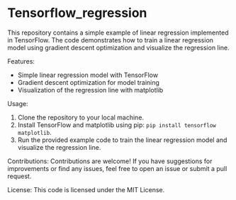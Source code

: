 # Tensorflow_regression

This repository contains a simple example of linear regression implemented in TensorFlow. The code demonstrates how to train a linear regression model using gradient descent optimization and visualize the regression line.

Features:
- Simple linear regression model with TensorFlow
- Gradient descent optimization for model training
- Visualization of the regression line with matplotlib

Usage:
1. Clone the repository to your local machine.
2. Install TensorFlow and matplotlib using pip: `pip install tensorflow matplotlib`.
3. Run the provided example code to train the linear regression model and visualize the regression line.

Contributions:
Contributions are welcome! If you have suggestions for improvements or find any issues, feel free to open an issue or submit a pull request.

License:
This code is licensed under the MIT License.
